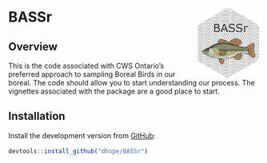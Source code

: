 
<!-- README.md is generated from README.Rmd. Please edit that file -->

# BASSr <a href=''><img src='BASSr.png' align="right" height="139" /></a>

## Overview

This is the code associated with CWS Ontario’s preferred approach to
sampling Boreal Birds in our boreal. The code should allow you to start
understanding our process. The vignettes associated with the package are
a good place to start.

## Installation

Install the development version from [GitHub](https://github.com/):

``` r
devtools::install_github("dhope/BASSr")
```
